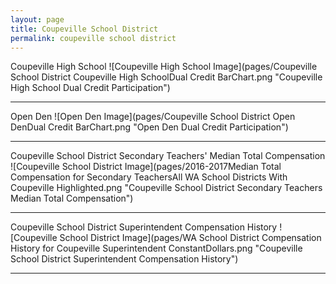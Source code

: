 ```yaml
---
layout: page
title: Coupeville School District
permalink: coupeville school district
---
```



Coupeville High School
![Coupeville High School Image](pages/Coupeville School District Coupeville High SchoolDual Credit BarChart.png "Coupeville High School Dual Credit Participation")

___

Open Den
![Open Den Image](pages/Coupeville School District Open DenDual Credit BarChart.png "Open Den Dual Credit Participation")

___

Coupeville School District Secondary Teachers' Median Total Compensation
![Coupeville School District Image](pages/2016-2017Median Total Compensation for Secondary TeachersAll WA School Districts With Coupeville Highlighted.png "Coupeville School District Secondary Teachers Median Total Compensation")

___

Coupeville School District Superintendent Compensation History
![Coupeville School District Image](pages/WA School District Compensation History for Coupeville Superintendent ConstantDollars.png "Coupeville School District Superintendent Compensation History")

___

